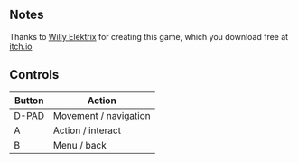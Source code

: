 ## Notes

Thanks to [Willy Elektrix](https://willyelektrix.itch.io/) for creating this game, which you download free at [itch.io](https://willyelektrix.itch.io/void-pyramid)


## Controls

| Button  | Action                |
| ------- | --------------------- |
| D-PAD   | Movement / navigation |
| A       | Action / interact     |
| B       | Menu / back           |
